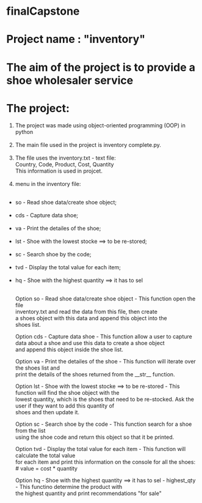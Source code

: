 # finalCapstone 

# Project name : "inventory"<br />
# The aim of the project is to provide a shoe wholesaler service<br />
# The project:<br />
<ol>
  <li>The project was made using object-oriented programming (OOP) in python</li><br />
  <li>The main file used in the project is inventory complete.py.</li><br />
<li>The file uses the inventory.txt - text file:<br />
  Country, Code, Product, Cost, Quantity<br />
  This information is used in projcet.</li><br />
<li>menu in the inventory file:</li><br />
</ol>
<ul>
       <li>so - Read shoe data/create shoe object;</li><br />
        <li>cds - Capture data shoe;</li><br />
        <li>va - Print the detailes of the shoe;</li><br />
        <li>lst - Shoe with the lowest stocke ==> to be re-stored;</li><br />
        <li>sc - Search shoe by the code;</li><br />
        <li>tvd - Display the total value for each item;</li><br />
        <li>hq - Shoe with the highest quantity ==> it has to sel</li><br />
  </ul>
        
 <ul>Option so - Read shoe data/create shoe object - This function open the file<br />
            inventory.txt and read the data from this file, then create<br /> a
            shoes object with this data and append this object into the<br />
            shoes list.<br />
  </ul>
<ul>Option cds - Capture data shoe - This function allow a user to capture<br />
            data about a shoe and use this data to create a shoe object<br />
             and append this object inside the shoe list.<br />
  </ul>
<ul>Option va - Print the detailes of the shoe - This function will iterate over the shoes list and<br />
            print the details of the shoes returned from the __str__ function.<br />
  </ul>
<ul>Option lst - Shoe with the lowest stocke ==> to be re-stored - This function will find the shoe object with the<br />
             lowest quantity, which is the shoes that need to be re-stocked. Ask the user if they want to add this quantity of<br />
             shoes and then update it.<br />
  </ul>
<ul>Option  sc - Search shoe by the code - This function search for a shoe from the list<br />
              using the shoe code and return this object so that it be printed.<br />
  </ul>
<ul>Option  tvd - Display the total value for each item - This function will calculate the total value<br />
              for each item and print this information on the console for all the shoes:<br />
                            # value = cost * quantity<br />
  </ul>
<ul>Option  hq - Shoe with the highest quantity ==> it has to sel - highest_qty - This functino determine the product with <br />the
              highest quantity and print recommendations  "for sale"<br />
  </ul>
              
